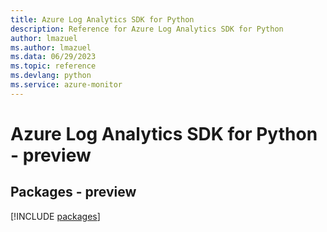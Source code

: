 ```yaml
---
title: Azure Log Analytics SDK for Python
description: Reference for Azure Log Analytics SDK for Python
author: lmazuel
ms.author: lmazuel
ms.data: 06/29/2023
ms.topic: reference
ms.devlang: python
ms.service: azure-monitor
---
```

# Azure Log Analytics SDK for Python - preview
## Packages - preview
[!INCLUDE [packages](log-analytics-index.md)]